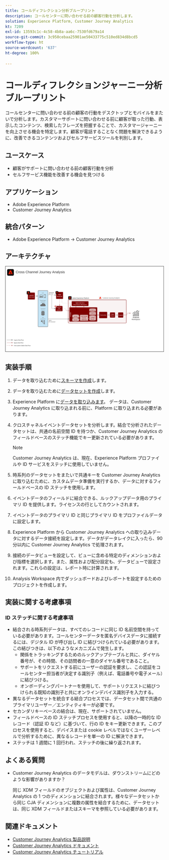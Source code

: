 ```yaml
---
title: コールディフレクション分析ブループリント
description: コールセンターに問い合わせる前の顧客行動を分析します。
solution: Experience Platform, Customer Journey Analytics
kt: 7209
exl-id: 13593c1c-4c58-4b8a-aa6c-7530fd679a14
source-git-commit: 3c950cebaa25901ae50433775c510ed834d8bcd5
workflow-type: ht
source-wordcount: '637'
ht-degree: 100%

---
```


# コールディフレクションジャーニー分析ブループリント

コールセンターに問い合わせる前の顧客の行動をデスクトップとモバイルをまたいで分析します。カスタマーサポートに問い合わせる前に顧客が取った行動、表示したコンテンツ、検索したフレーズを把握することで、カスタマージャーニーを向上させる機会を特定します。顧客が電話することなく問題を解決できるように、改善できるコンテンツおよびセルフサービスツールを判別します。

## ユースケース

* 顧客がサポートに問い合わせる前の顧客行動を分析
* セルフサービス機能を改善する機会を見つける

## アプリケーション

* Adobe Experience Platform
* Customer Journey Analytics

## 統合パターン

* Adobe Experience Platform → Customer Journey Analytics

## アーキテクチャ

<img src="assets/CJA.svg" alt="Customer Journey Analytics ブループリントの参照アーキテクチャ" style="border:1px solid #4a4a4a" />

## 実装手順

1. データを取り込むために[スキーマを作成](https://experienceleague.adobe.com/?recommended=ExperiencePlatform-D-1-2021.1.xdm)します。
1. データを取り込むために[データセットを作成](https://experienceleague.adobe.com/docs/platform-learn/tutorials/data-ingestion/create-datasets-and-ingest-data.html?lang=ja)します。
1. Experience Platform に[データを取り込みます](https://experienceleague.adobe.com/?recommended=ExperiencePlatform-D-1-2020.1.dataingestion&amp;lang=ja)。
データは、Customer Journey Analytics に取り込まれる前に、Platform に取り込まれる必要があります。
1. クロスチャネルイベントデータセットを分析します。結合で分析されたデータセットは、共通の名前空間 ID を持つか、Customer Journey Analytics のフィールドベースのステッチ機能でキー更新されている必要があります。 

   >[!NOTE]
   >
   >Customer Journey Analytics は、現在、Experience Platform プロファイルや ID サービスをステッチに使用していません。

1. 時系列のデータセットをまたいで共通キーを Customer Journey Analytics に取り込むために、カスタムデータ準備を実行するか、データに対するフィールドベースの ID ステッチを使用します。
1. イベントデータのフィールドに結合できる、ルックアップデータ用のプライマリ ID を提供します。ライセンスの行としてカウントされます。
1. イベントデータのプライマリ ID と同じプライマリ ID をプロファイルデータに設定します。
1. Experience Platform から Customer Journey Analytics への取り込みデータに対するデータ接続を設定します。データがデータレイクに入ったら、90 分以内に Customer Journey Analytics で処理されます。
1. 接続のデータビューを設定して、ビューに含める特定のディメンションおよび指標を選択します。また、属性および配分設定も、データビューで設定されます。これらの設定は、レポート時に計算されます。
1. Analysis Workspace 内でダッシュボードおよびレポートを設定するためのプロジェクトを作成します。

## 実装に関する考慮事項

### ID ステッチに関する考慮事項

* 結合される時系列データは、すべてのレコードに同じ ID 名前空間を持っている必要があります。コールセンターデータを匿名デバイスデータに接続するには、デジタル ID が呼び出し ID に結びつけられている必要があります。この結びつきは、以下のようなメカニズムで発生します。
   * 関係をトラッキングするためのルックアップテーブルと共に、ダイヤル番号が、その時間、その訪問者の一意のダイヤル番号であること。
   * サポートをリクエストする前にユーザーの認証を要求し、この認証をコールセンター担当者が決定する識別子（例えば、電話番号や電子メール）に結びつける。
   * オンボーディングパートナーを使用して、サポートリクエストに結びつけられる既知の識別子と共にオンラインデバイス識別子を入力する。
* 異なるデータセットを統合する結合プロセスでは、データセット間で共通のプライマリユーザー／エンティティキーが必要です。
* セカンダリキーベースの結合は、現在、サポートされていません。
* フィールドベースの ID ステッチプロセスを使用すると、以降の一時的な ID レコード（認証 ID など）に基づいて、行の ID をキー更新できます。このプロセスを使用すると、デバイスまたは cookie レベルではなくユーザーレベルで分析するために、異なるレコードを単一の ID に解決できます。
* ステッチは 1 週間に 1 回行われ、ステッチの後に繰り返されます。

## よくある質問

* Customer Journey Analytics のデータモデルは、ダウンストリームにどのような影響がありますか？

   同じ XDM フィールドのオブジェクトおよび属性は、Customer Journey Analytics の 1 つのディメンションに結合されます。様々なデータセットから同じ CJA ディメンションに複数の属性を結合するために、データセットは、同じ XDM フィールドまたはスキーマを参照している必要があります。

## 関連ドキュメント

* [Customer Journey Analytics 製品説明](https://helpx.adobe.com/jp/legal/product-descriptions/customer-journey-analytics.html)
* [Customer Journey Analytics ドキュメント](https://experienceleague.adobe.com/docs/customer-journey-analytics.html?lang=ja)
* [Customer Journey Analytics チュートリアル](https://experienceleague.adobe.com/docs/customer-journey-analytics-learn/tutorials/overview.html?lang=ja)
